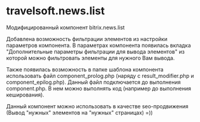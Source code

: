 # travelsoft.news.list

Модифицированный компонент bitrix.news.list

Добавлена возможность фильтрации элементов из настройки параметров компонента.
В параметрах компонента появилась вкладка "Дополнительные параметры фильтрации для вывода элементов" из которой можно фильтровать элементы для нужного Вам вывода.

Также появилась возможность в папке шаблона компонента использовать файл component_prolog.php (наряду с result_modifier.php и component_epilog.php). Данный файл подключается до выполнения component.php. В нем можно выполнять код (например до выполнения кеширования).

Данный компонент можно использовать в качестве seo-продвижения (Вывод "нужных" элементов на "нужных" страницах) =))

